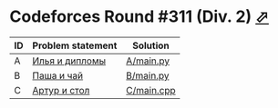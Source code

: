 # Codeforces Round #311 (Div. 2) [⬀](http://codeforces.com/contest/557)

| ID | Problem statement                                                | Solution                 |
|----|------------------------------------------------------------------|--------------------------|
| A  | [Илья и дипломы](http://codeforces.com/problemset/problem/557/A) | [A/main.py](A/main.py)   |
| B  | [Паша и чай](http://codeforces.com/problemset/problem/557/B)     | [B/main.py](B/main.py)   |
| C  | [Артур и стол](http://codeforces.com/problemset/problem/557/C)   | [C/main.cpp](C/main.cpp) |

